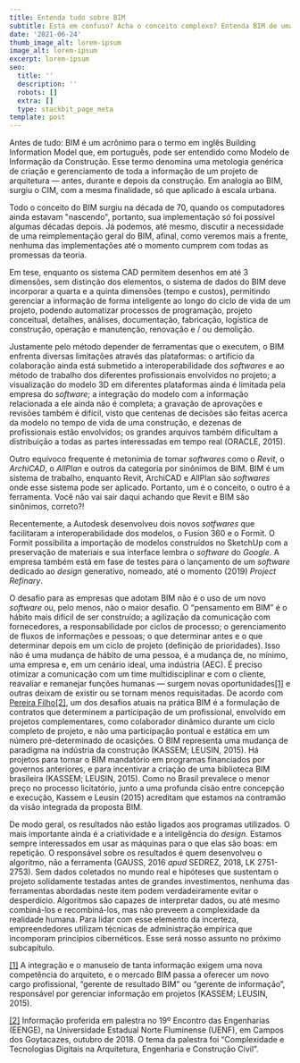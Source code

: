 ```yaml
---
title: Entenda tudo sobre BIM
subtitle: Está em confuso? Acha o conceito complexo? Entenda BIM de uma vez por todas.
date: '2021-06-24'
thumb_image_alt: lorem-ipsum
image_alt: lorem-ipsum
excerpt: lorem-ipsum
seo:
  title: ''
  description: ''
  robots: []
  extra: []
  type: stackbit_page_meta
template: post
---
```

Antes de tudo: BIM é um acrônimo para o termo em inglês Building Information Model que, em português, pode ser entendido como Modelo de Informação da Construção. Esse termo denomina uma metologia genérica de criação e gerenciamento de toda a informação de um projeto de arquitetura — antes, durante e depois da construção. Em analogia ao BIM, surgiu o CIM, com a mesma finalidade, só que aplicado à escala urbana.

Todo o conceito do BIM surgiu na década de 70, quando os computadores ainda estavam "nascendo", portanto, sua implementação só foi possível algumas décadas depois. Já podemos, até mesmo, discutir a necessidade de uma reimplementação geral do BIM, afinal, como veremos mais a frente, nenhuma das implementações até o momento cumprem com todas as promessas da teoria.

Em tese, enquanto os sistema CAD permitem desenhos em até 3 dimensões, sem distinção dos elementos, o sistema de dados do BIM
deve incorporar a quarta e a quinta dimensões (tempo e custos), permitindo gerenciar a informação de forma inteligente ao longo do ciclo de vida de um projeto, podendo automatizar processos de programação, projeto conceitual, detalhes, análises, documentação, fabricação, logística de construção, operação e manutenção, renovação e / ou demolição.

Justamente pelo método depender de
ferramentas que o executem, o BIM enfrenta diversas limitações através das
plataformas: o artifício da colaboração ainda está submetido a
interoperabilidade dos *softwares* e ao
método de trabalho dos diferentes profissionais envolvidos no projeto; a
visualização do modelo 3D em diferentes plataformas ainda é limitada pela
empresa do *software*; a integração do
modelo com a informação relacionada a ele ainda não é completa; a gravação de
aprovações e revisões também é difícil, visto que centenas de decisões são
feitas acerca da modelo no tempo de vida de uma construção, e dezenas de
profissionais estão envolvidos; os grandes arquivos também dificultam a
distribuição a todas as partes interessadas em tempo real (ORACLE, 2015).

Outro equívoco frequente
é metonímia de tomar *softwares* como o
*Revit*, o *ArchiCAD*, o *AllPlan* e
outros da categoria por sinônimos de BIM. BIM é um sistema de trabalho,
enquanto Revit, ArchiCAD e AllPlan são *softwares*
onde esse sistema pode ser aplicado. Portanto, um é o conceito, o outro é a
ferramenta. Você não vai sair daqui achando que Revit e BIM são sinônimos, correto?!



Recentemente, a Autodesk desenvolveu dois
novos *sotfwares* que facilitaram a
interoperabilidade dos modelos, o Fusion 360 e o Formit. O Formit possibilita a
importação de modelos construídos no SketchUp com a preservação de materiais e
sua interface lembra o *software* do *Google*. A empresa também está em fase de
testes para o lançamento de um *software*
dedicado ao *design* generativo,
nomeado, até o momento (2019) *Project
Refinary*.

O desafio para as empresas que adotam BIM
não é o uso de um novo *software* ou,
pelo menos, não o maior desafio. O “pensamento em BIM” é o hábito mais difícil
de ser construído; a agilização da comunicação com fornecedores, a
responsabilidade por ciclos de processo; o gerenciamento de fluxos de
informações e pessoas; o que determinar antes e o que determinar depois em um
ciclo de projeto (definição de prioridades). Isso não é uma mudança de hábito
de uma pessoa, é a mudança de, no mínimo, uma empresa e, em um cenário ideal,
uma indústria (AEC). É preciso otimizar a comunicação com um time
multidisciplinar e com o cliente, reavaliar e remanejar funções humanas —
surgem novas oportunidades[\[1\]](#\_ftn1)
e outras deixam de existir ou se tornam menos requisitadas. De acordo com[ Pereira Filho]()[\[2\]](#\_ftn2), um dos
desafios atuais na prática BIM é a formulação de contratos que determinem a
participação de um profissional, envolvido em projetos complementares, como
colaborador dinâmico durante um ciclo completo de projeto, e não uma
participação pontual e estática em um número pré-determinado de ocasições. O BIM
representa uma mudança de paradigma na indústria da construção (KASSEM; LEUSIN,
2015\). Há projetos para tornar o BIM mandatório em programas financiados por governos
anteriores, e para incentivar a criação de uma biblioteca BIM brasileira
(KASSEM; LEUSIN, 2015). Como no Brasil prevalece o menor preço no processo
licitatório, junto a uma profunda cisão entre concepção e execução, Kassem e
Leusin (2015) acreditam que estamos na contramão da visão integrada da proposta
BIM.

De modo geral, os resultados não estão
ligados aos programas utilizados. O mais importante ainda é a criatividade e a
inteligência do *design*. Estamos
sempre interessados em usar as máquinas para o que elas são boas: em repetição.
O responsável sobre os resultados é quem desenvolveu o algoritmo, não a
ferramenta (GAUSS, 2016 *apud* SEDREZ,
2018, LK 2751-2753). Sem dados
coletados no mundo real e hipóteses que sustentam o projeto solidamente
testadas antes de grandes investimentos, nenhuma das ferramentas abordadas
neste item podem verdadeiramente evitar o desperdício. Algoritmos são capazes
de interpretar dados, ou até mesmo combiná-los e recombiná-los, mas não preveem
a complexidade da realidade humana. Para lidar com esse elemento da incerteza,
empreendedores utilizam técnicas de administração empírica que incomporam princípios
cibernéticos. Esse será nosso assunto no próximo subcapítulo.

[\[1\]](#\_ftnref1) A integração e o manuseio de tanta informação exigem uma nova
competência do arquiteto, e o mercado BIM passa a oferecer um novo cargo
profissional, “gerente de resultado BIM” ou “gerente de informação”,
responsável por gerenciar informação em projetos (KASSEM; LEUSIN, 2015).

[\[2\]](#\_ftnref2) Informação proferida em palestra no 19º Encontro das Engenharias (EENGE),
na Universidade Estadual Norte Fluminense (UENF), em Campos dos Goytacazes,
outubro de 2018. O tema da palestra foi “Complexidade e Tecnologias Digitais na
Arquitetura, Engenharia e Construção Civil”.
